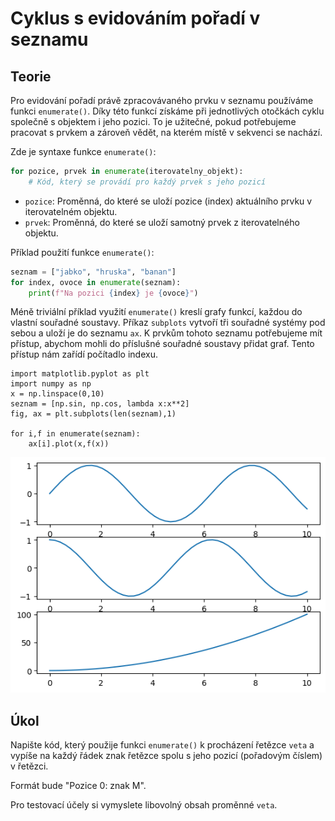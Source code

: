 # Cyklus s evidováním pořadí v seznamu

## Teorie

Pro evidování pořadí právě zpracovávaného prvku v seznamu používáme funkci `enumerate()`. Díky této funkcí získáme při jednotlivých otočkách cyklu společně s objektem i jeho pozici. To je užitečné, pokud potřebujeme pracovat s prvkem a zároveň vědět, na kterém místě v sekvenci se nachází.

Zde je syntaxe funkce `enumerate()`:

```python
for pozice, prvek in enumerate(iterovatelny_objekt):
    # Kód, který se provádí pro každý prvek s jeho pozicí
```

- `pozice`: Proměnná, do které se uloží pozice (index) aktuálního prvku v iterovatelném objektu.
- `prvek`: Proměnná, do které se uloží samotný prvek z iterovatelného objektu.

Příklad použití funkce `enumerate()`:

```python
seznam = ["jabko", "hruska", "banan"]
for index, ovoce in enumerate(seznam):
    print(f"Na pozici {index} je {ovoce}")
```

Méně triviální příklad využití `enumerate()` kreslí grafy funkcí, každou do vlastní souřadné soustavy. Příkaz `subplots` vytvoří tři souřadné systémy pod sebou a uloží je do seznamu `ax`. K prvkům tohoto seznamu potřebujeme mít přístup, abychom mohli do příslušné souřadné soustavy přidat graf. Tento přístup nám zařídí počítadlo indexu.
```
import matplotlib.pyplot as plt
import numpy as np
x = np.linspace(0,10)
seznam = [np.sin, np.cos, lambda x:x**2]
fig, ax = plt.subplots(len(seznam),1)

for i,f in enumerate(seznam):
    ax[i].plot(x,f(x))
```

![](https://raw.githubusercontent.com/robert-marik/moodle-python/main/3_funkce.png)

## Úkol

Napište kód, který použije funkci `enumerate()` k procházení řetězce `veta` a vypíše na každý řádek znak řetězce spolu s jeho pozicí (pořadovým číslem) v řetězci. 

Formát bude "Pozice 0: znak M".

Pro testovací účely si vymyslete libovolný obsah proměnné `veta`.